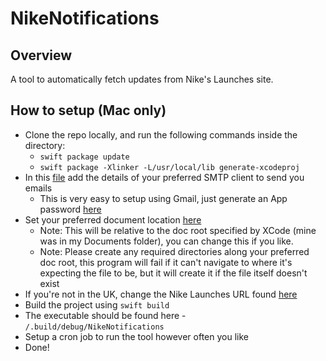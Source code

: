 # NikeNotifications

## Overview
A tool to automatically fetch updates from Nike's Launches site.

## How to setup (Mac only)
 * Clone the repo locally, and run the following commands inside the directory:
   * `swift package update`
   * `swift package -Xlinker -L/usr/local/lib generate-xcodeproj`
 * In this [file](https://github.com/RyanMKrol/NikeNotifications/blob/master/Sources/NikeNotificationsLib/Utils/EmailClient.swift) add the details of your preferred SMTP client to send you emails
   * This is very easy to setup using Gmail, just generate an App password [here](https://myaccount.google.com/apppasswords)
 * Set your preferred document location [here](https://github.com/RyanMKrol/NikeNotifications/blob/master/Sources/NikeNotificationsLib/DataCollection/FileInteractions.swift#L21)
   * Note: This will be relative to the doc root specified by XCode (mine was in my Documents folder), you can change this if you like.
   * Note: Please create any required directories along your preferred doc root, this program will fail if it can't navigate to where it's expecting the file to be, but it will create it if the file itself doesn't exist
 * If you're not in the UK, change the Nike Launches URL found [here](https://github.com/RyanMKrol/NikeNotifications/blob/master/Sources/NikeNotificationsLib/DataCollection/PageScraper.swift#L14)
 * Build the project using `swift build`
 * The executable should be found here - `/.build/debug/NikeNotifications`
 * Setup a cron job to run the tool however often you like
 * Done!
